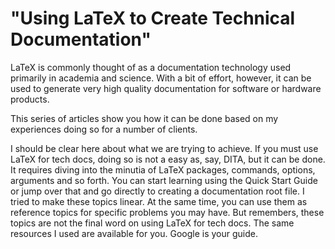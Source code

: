 # "Using LaTeX to Create Technical Documentation"

LaTeX is commonly thought of as a documentation technology used primarily in academia and science. With a bit of effort, however, it can be used to generate very high quality  documentation for software or hardware products.

This series of articles show you how it can be done based on my experiences doing so for a number of clients.

I should be clear here about what we are trying to achieve. If you must use LaTeX for tech docs, doing so is not a easy as, say, DITA, but it can be done. It requires diving into the minutia of LaTeX packages, commands, options, arguments and so forth. You can start learning using the Quick Start Guide or jump over that and go directly to creating a documentation root file. I tried to make these topics linear. At the same time, you can use them as reference topics for specific problems you may have. But remembers, these topics are not the final word on using LaTeX for tech docs. The same resources I used are available for you. Google is your guide.

